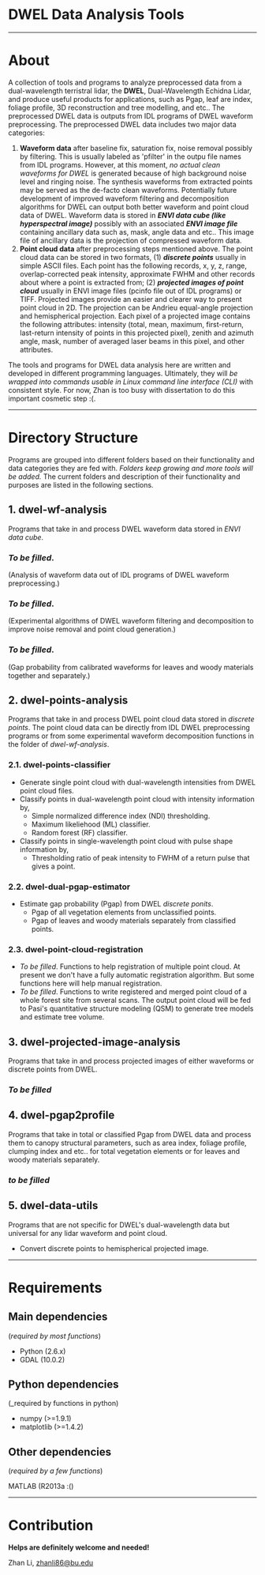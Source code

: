 # DWEL Data Analysis Tools

---

# About

A collection of tools and programs to analyze preprocessed data from a dual-wavelength terristral lidar, the **DWEL**, Dual-Wavelength Echidna Lidar, and produce useful products for applications, such as Pgap, leaf are index, foliage profile, 3D reconstruction and tree modelling, and etc.. The preprocessed DWEL data is outputs from IDL programs of DWEL waveform preprocessing. The preprocessed DWEL data includes two major data categories: 

1. **Waveform data** after baseline fix, saturation fix, noise removal possibly by filtering. This is usually labeled as 'pfilter' in the outpu file names from IDL programs. However, at this moment, *no actual clean waveforms for DWEL* is generated because of high background noise level and ringing noise. The synthesis waveforms from extracted points may be served as the de-facto clean waveforms. Potentially future development of improved waveform filtering and decomposition algorithms for DWEL can output both better waveform and point cloud data of DWEL. Waveform data is stored in **_ENVI data cube (like hyperspectral image)_** possibly with an associated **_ENVI image file_** containing ancillary data such as, mask, angle data and etc.. This image file of ancillary data is the projection of compressed waveform data. 
2. **Point cloud data** after preprocessing steps mentioned above. The point cloud data can be stored in two formats, (1) **_discrete points_** usually in simple ASCII files. Each point has the following records, x, y, z, range, overlap-corrected peak intensity, approximate FWHM and other records about where a point is extracted from; (2) **_projected images of point cloud_** usually in ENVI image files (pcinfo file out of IDL programs) or TIFF. Projected images provide an easier and clearer way to present point cloud in 2D. The projection can be Andrieu equal-angle projection and hemispherical projection. Each pixel of a projected image contains the following attributes: intensity (total, mean, maximum, first-return, last-return intensity of points in this projected pixel), zenith and azimuth angle, mask, number of averaged laser beams in this pixel, and other attributes. 

The tools and programs for DWEL data analysis here are written and developed in different programming languages. Ultimately, they will *be wrapped into commands usable in Linux command line interface (CLI)* with consistent style. For now, Zhan is too busy with dissertation to do this important cosmetic step :(. 

---

# Directory Structure

Programs are grouped into different folders based on their functionality and data categories they are fed with. *Folders keep growing and more tools will be added.* The current folders and description of their functionality and purposes are listed in the following sections.

## 1. dwel-wf-analysis

Programs that take in and process DWEL waveform data stored in *ENVI data cube*.

### *To be filled*. 
(Analysis of waveform data out of IDL programs of DWEL waveform preprocessing.)
### *To be filled*. 
(Experimental algorithms of DWEL waveform filtering and decomposition to improve noise removal and point cloud generation.)
### *To be filled*. 
(Gap probability from calibrated waveforms for leaves and woody materials together and separately.)

## 2. dwel-points-analysis

Programs that take in and process DWEL point cloud data stored in *discrete points*. The point cloud data can be directly from IDL DWEL preprocessing programs or from some experimental waveform decomposition functions in the folder of *dwel-wf-analysis*. 

### 2.1. dwel-points-classifier

+ Generate single point cloud with dual-wavelength intensities from DWEL point cloud files. 
+ Classify points in dual-wavelength point cloud with intensity information by, 
  - Simple normalized difference index (NDI) thresholding. 
  - Maximum likeliehood (ML) classifier.
  - Random forest (RF) classifier. 
+ Classify points in single-wavelength point cloud with pulse shape information by,  
  - Thresholding ratio of peak intensity to FWHM of a return pulse that gives a point.

### 2.2. dwel-dual-pgap-estimator

+ Estimate gap probability (Pgap) from DWEL *discrete ponits*.
  - Pgap of all vegetation elements from unclassified points. 
  - Pgap of leaves and woody materials separately from classified points.

### 2.3. dwel-point-cloud-registration

+ *To be filled*. Functions to help registration of multiple point cloud. At present we don't have a fully automatic registration algorithm. But some functions here will help manual registration. 
+ *To be filled*. Functions to write registered and merged point cloud of a whole forest site from several scans. The output point cloud will be fed to Pasi's quantitative structure modeling (QSM) to generate tree models and estimate tree volume. 

## 3. dwel-projected-image-analysis

Programs that take in and process projected images of either waveforms or discrete points from DWEL. 

### *To be filled*

## 4. dwel-pgap2profile

Programs that take in total or classified Pgap from DWEL data and process them to canopy structural parameters, such as area index, foliage profile, clumping index and etc.. for total vegetation elements or for leaves and woody materials separately. 

### *to be filled*

## 5. dwel-data-utils

Programs that are not specific for DWEL's dual-wavelength data but universal for any lidar waveform and point cloud. 

+ Convert discrete points to hemispherical projected image. 

---

# Requirements

## Main dependencies

(_required by most functions_)

+ Python (2.6.x)
+ GDAL (10.0.2)

## Python dependencies

(_required by functions in python)

+ numpy (>=1.9.1)
+ matplotlib (>=1.4.2)

## Other dependencies

(_required by a few functions_)

MATLAB (R2013a :()

---

# Contribution

**Helps are definitely welcome and needed!**

Zhan Li, zhanli86@bu.edu